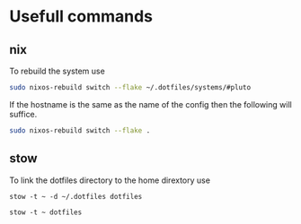 # Usefull commands 

## nix
To rebuild the system use 
```bash
sudo nixos-rebuild switch --flake ~/.dotfiles/systems/#pluto
```

If the hostname is the same as the name of the config then the following will suffice.
```bash
sudo nixos-rebuild switch --flake .
```
## stow
To link the dotfiles directory to the home dirextory use
```
stow -t ~ -d ~/.dotfiles dotfiles
```

```
stow -t ~ dotfiles
```